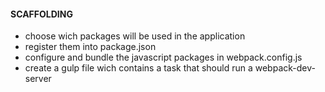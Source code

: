 #### SCAFFOLDING
- choose wich packages will be used in the application
- register them into package.json
- configure and bundle the javascript packages in webpack.config.js
- create a gulp file wich contains a task that should run a webpack-dev-server

